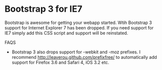 Bootstrap 3 for IE7
==============

Bootstrap is awesome for getting your webapp started. Wtih Bootstrap 3 support for Internet Explorer 7 has been dropped. If you need support for IE7 simply add this CSS script and support will be reinstated.

FAQS
* Bootstrap 3 also drops support for -webkit and -moz prefixes.
I recommend http://leaverou.github.com/prefixfree/ to automatically add support for Firefox 3.6 and Safari 4, iOS 3.2 etc.
